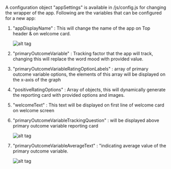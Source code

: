 A configuration object "appSettings" is available in /js/config.js for changing the wrapper of the app. Following are the variables that can be configured for a new app:    

1. "appDisplayName" : This will change the name of the app on Top header & on welcome card.

    ![alt tag](http://res.cloudinary.com/loops-inc/image/upload/v1436306460/header_lcaxwn.png)

2. "primaryOutcomeVariable" : Tracking factor that the app will track, changing this will  replace the word mood with provided value.

3. "primaryOutcomeVariableRatingOptionLabels" : array of primary outcome variable options, the elements of this array will be displayed on the x-axis of the graph

4. "positiveRatingOptions" : Array of objects, this will dynamically generate the reporting card with provided options and images.

5. "welcomeText" : This text will be displayed on first line of welcome card on welcome screen

6. "primaryOutcomeVariableTrackingQuestion" : will be displayed above primary outcome variable reporting card

    ![alt tag](http://res.cloudinary.com/loops-inc/image/upload/v1436307683/welcome_card_i8dvgr.png)

7. "primaryOutcomeVariableAverageText" : "indicating average value of the primary outcome variable.

    ![alt tag](http://res.cloudinary.com/loops-inc/image/upload/v1436308086/average_rqvqb7.png)
